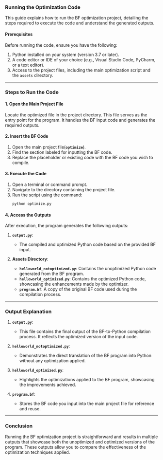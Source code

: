 ### Running the Optimization Code

This guide explains how to run the BF optimization project, detailing the steps required to execute the code and understand the generated outputs.

#### **Prerequisites**
Before running the code, ensure you have the following:
1. Python installed on your system (version 3.7 or later).
2. A code editor or IDE of your choice (e.g., Visual Studio Code, PyCharm, or a text editor).
3. Access to the project files, including the main optimization script and the `assets` directory.

---

### **Steps to Run the Code**

#### **1. Open the Main Project File**
Locate the optimized file in the project directory. This file serves as the entry point for the program. It handles the BF input code and generates the required outputs.

#### **2. Insert the BF Code**
1. Open the main project file(**`optimize`**).
2. Find the section labeled for inputting the BF code.
3. Replace the placeholder or existing code with the BF code you wish to compile.

#### **3. Execute the Code**
1. Open a terminal or command prompt.
2. Navigate to the directory containing the project file.
3. Run the script using the command:
   ```bash
   python optimize.py
   ```

#### **4. Access the Outputs**
After execution, the program generates the following outputs:

1. **`output.py`**:
   - The compiled and optimized Python code based on the provided BF input.

2. **Assets Directory**:
   - **`helloworld_notoptimized.py`**: Contains the unoptimized Python code generated from the BF program.
   - **`helloworld_optimized.py`**: Contains the optimized Python code, showcasing the enhancements made by the optimizer.
   - **`program.bf`**: A copy of the original BF code used during the compilation process.

---

### **Output Explanation**
1. **`output.py`**:
   - This file contains the final output of the BF-to-Python compilation process. It reflects the optimized version of the input code.

2. **`helloworld_notoptimized.py`**:
   - Demonstrates the direct translation of the BF program into Python without any optimization applied.

3. **`helloworld_optimized.py`**:
   - Highlights the optimizations applied to the BF program, showcasing the improvements achieved.

4. **`program.bf`**:
   - Stores the BF code you input into the main project file for reference and reuse.

---

### **Conclusion**
Running the BF optimization project is straightforward and results in multiple outputs that showcase both the unoptimized and optimized versions of the program. These outputs allow you to compare the effectiveness of the optimization techniques applied.

